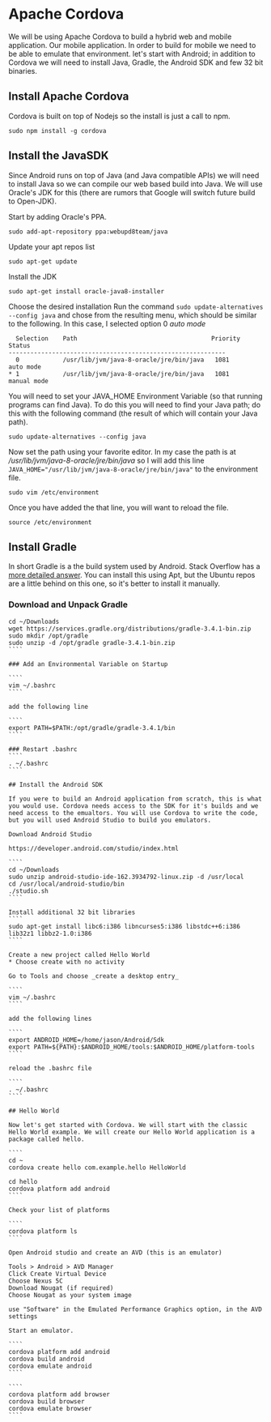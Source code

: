 # Apache Cordova
We will be using Apache Cordova to build a hybrid web and mobile application. Our mobile application. In order to build for mobile we need to be able to emulate that environment. let's start with Android; in addition to Cordova we will need to install Java, Gradle, the Android SDK and few 32 bit binaries.

## Install Apache Cordova

Cordova is built on top of Nodejs so the install is just a call to npm.

````
sudo npm install -g cordova
````

## Install the JavaSDK
Since Android runs on top of Java (and Java compatible APIs) we will need to install Java so we can compile our web based build into Java. We will use Oracle's JDK for this (there are rumors that Google will switch future build to Open-JDK).

Start by adding Oracle's PPA.

````
sudo add-apt-repository ppa:webupd8team/java
````

Update your apt repos list

````
sudo apt-get update
````

Install the JDK

````
sudo apt-get install oracle-java8-installer
````

Choose the desired installation
Run the command ````sudo update-alternatives --config java```` and chose from the resulting menu, which should be similar to the following. In this case, I selected option 0 _auto mode_

````
  Selection    Path                                     Priority   Status
------------------------------------------------------------
  0            /usr/lib/jvm/java-8-oracle/jre/bin/java   1081      auto mode
* 1            /usr/lib/jvm/java-8-oracle/jre/bin/java   1081      manual mode
````

You will need to set your JAVA_HOME Environment Variable (so that running programs can  find Java). To do this you will need to find your Java path; do this with the following command (the result of which will contain your Java path).

````
sudo update-alternatives --config java
````

Now set the path using your favorite editor. In my case the path is at _/usr/lib/jvm/java-8-oracle/jre/bin/java_ so I will add this line ````JAVA_HOME="/usr/lib/jvm/java-8-oracle/jre/bin/java"```` to the environment file.

````
sudo vim /etc/environment
````

Once you have added the that line, you will want to reload the file.

````
source /etc/environment
````

## Install Gradle

In short Gradle is a the build system used by Android. Stack Overflow has a [more detailed answer](https://stackoverflow.com/questions/16754643/what-is-gradle-in-android-studio). You can install this using Apt, but the Ubuntu repos are a little behind on this one, so it's better to install it manually.

### Download and Unpack Gradle

`````
cd ~/Downloads
wget https://services.gradle.org/distributions/gradle-3.4.1-bin.zip
sudo mkdir /opt/gradle
sudo unzip -d /opt/gradle gradle-3.4.1-bin.zip
````

### Add an Environmental Variable on Startup

````
vim ~/.bashrc
````

add the following line

````
export PATH=$PATH:/opt/gradle/gradle-3.4.1/bin
````

### Restart .bashrc
````
. ~/.bashrc
````

## Install the Android SDK

If you were to build an Android application from scratch, this is what you would use. Cordova needs access to the SDK for it's builds and we need access to the emualtors. You will use Cordova to write the code, but you will used Android Studio to build you emulators.

Download Android Studio

https://developer.android.com/studio/index.html

````
cd ~/Downloads
sudo unzip android-studio-ide-162.3934792-linux.zip -d /usr/local
cd /usr/local/android-studio/bin
./studio.sh
````

Install additional 32 bit libraries
````
sudo apt-get install libc6:i386 libncurses5:i386 libstdc++6:i386 lib32z1 libbz2-1.0:i386
````

Create a new project called Hello World
* Choose create with no activity

Go to Tools and choose _create a desktop entry_

````
vim ~/.bashrc
````

add the following lines

````
export ANDROID_HOME=/home/jason/Android/Sdk
export PATH=${PATH}:$ANDROID_HOME/tools:$ANDROID_HOME/platform-tools
````

reload the .bashrc file

````
. ~/.bashrc
````

## Hello World

Now let's get started with Cordova. We will start with the classic Hello World example. We will create our Hello World application is a package called hello.

````
cd ~
cordova create hello com.example.hello HelloWorld

cd hello
cordova platform add android
````

Check your list of platforms

````
cordova platform ls
````

Open Android studio and create an AVD (this is an emulator)

Tools > Android > AVD Manager
Click Create Virtual Device
Choose Nexus 5C
Download Nougat (if required)
Choose Nougat as your system image

use "Software" in the Emulated Performance Graphics option, in the AVD settings

Start an emulator.

````
cordova platform add android
cordova build android
cordova emulate android
````

````
cordova platform add browser
cordova build browser
cordova emulate browser
````
